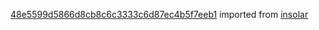 [48e5599d5866d8cb8c6c3333c6d87ec4b5f7eeb1](https://github.com/insolar/insolar/commit/48e5599d5866d8cb8c6c3333c6d87ec4b5f7eeb1) imported from [insolar](https://github.com/insolar/insolar)
